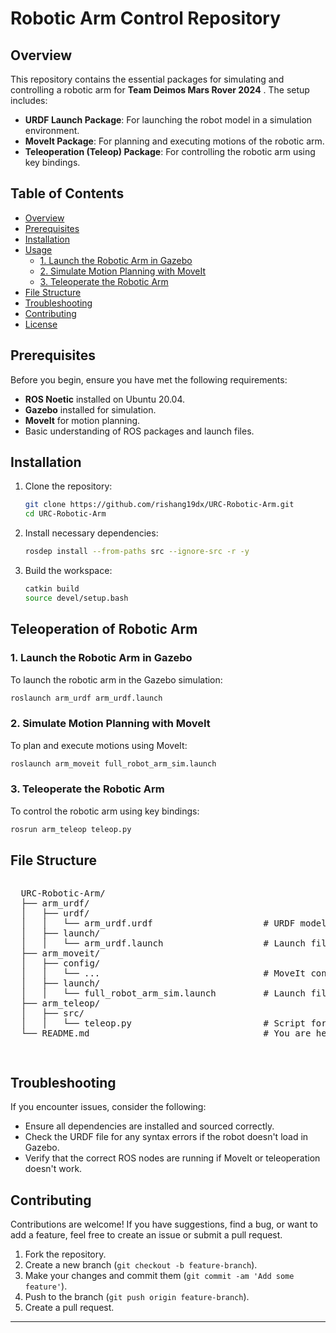 # Robotic Arm Control Repository

## Overview

This repository contains the essential packages for simulating and controlling a robotic arm for **Team Deimos Mars Rover 2024** . The setup includes:

- **URDF Launch Package**: For launching the robot model in a simulation environment.
- **MoveIt Package**: For planning and executing motions of the robotic arm.
- **Teleoperation (Teleop) Package**: For controlling the robotic arm using key bindings.

## Table of Contents

- [Overview](#overview)
- [Prerequisites](#prerequisites)
- [Installation](#installation)
- [Usage](#usage)
  - [1. Launch the Robotic Arm in Gazebo](#1-launch-the-robotic-arm-in-gazebo)
  - [2. Simulate Motion Planning with MoveIt](#2-simulate-motion-planning-with-moveit)
  - [3. Teleoperate the Robotic Arm](#3-teleoperate-the-robotic-arm)
- [File Structure](#file-structure)
- [Troubleshooting](#troubleshooting)
- [Contributing](#contributing)
- [License](#license)

## Prerequisites

Before you begin, ensure you have met the following requirements:

- **ROS Noetic** installed on Ubuntu 20.04.
- **Gazebo** installed for simulation.
- **MoveIt** for motion planning.
- Basic understanding of ROS packages and launch files.

## Installation

1. Clone the repository:

    ```bash
    git clone https://github.com/rishang19dx/URC-Robotic-Arm.git
    cd URC-Robotic-Arm
    ```

2. Install necessary dependencies:

    ```bash
    rosdep install --from-paths src --ignore-src -r -y
    ```

3. Build the workspace:

    ```bash
    catkin build
    source devel/setup.bash
    ```

## Teleoperation of Robotic Arm

### 1. Launch the Robotic Arm in Gazebo

To launch the robotic arm in the Gazebo simulation:

```bash
roslaunch arm_urdf arm_urdf.launch
```

### 2. Simulate Motion Planning with MoveIt

To plan and execute motions using MoveIt:

```bash
roslaunch arm_moveit full_robot_arm_sim.launch
```

### 3. Teleoperate the Robotic Arm

To control the robotic arm using key bindings:

```bash
rosrun arm_teleop teleop.py
```

## File Structure

<div style="display: flex; align-items: flex-start;">

  <!-- Text on the right -->
  <pre>
  URC-Robotic-Arm/
  ├── arm_urdf/
  │   ├── urdf/
  │   │   └── arm_urdf.urdf                     # URDF model of the robotic arm
  │   ├── launch/
  │   │   └── arm_urdf.launch                   # Launch file for Gazebo simulation
  ├── arm_moveit/
  │   ├── config/
  │   │   └── ...                               # MoveIt configuration files
  │   ├── launch/
  │   │   └── full_robot_arm_sim.launch         # Launch file for MoveIt
  ├── arm_teleop/
  │   ├── src/
  │   │   └── teleop.py                         # Script for key binding control
  └── README.md                                 # You are here!
  </pre>

</div>


## Troubleshooting

If you encounter issues, consider the following:

- Ensure all dependencies are installed and sourced correctly.
- Check the URDF file for any syntax errors if the robot doesn't load in Gazebo.
- Verify that the correct ROS nodes are running if MoveIt or teleoperation doesn't work.

## Contributing

Contributions are welcome! If you have suggestions, find a bug, or want to add a feature, feel free to create an issue or submit a pull request.

1. Fork the repository.
2. Create a new branch (`git checkout -b feature-branch`).
3. Make your changes and commit them (`git commit -am 'Add some feature'`).
4. Push to the branch (`git push origin feature-branch`).
5. Create a pull request.

---
